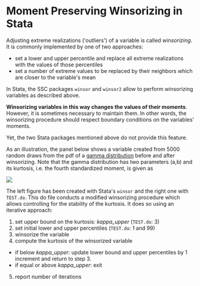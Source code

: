 # Moment Preserving Winsorizing in Stata

Adjusting extreme realizations ('outliers') of a variable is called _winsorizing_. It is commonly implemented by one of two approaches:
- set a lower and upper percentile and replace all extreme realizations with the values of those percentiles
- set a number of extreme values to be replaced by their neighbors which are closer to the variable's mean

In Stata, the SSC packages `winsor` and `winsor2` allow to perform winsorizing variables as described above.

**Winsorizing variables in this way changes the values of their moments**. However, it is sometimes necessary to maintain them. In other words, the winsorizing procedure should respect boundary conditions on the variables' moments.

Yet, the two Stata packages mentioned above do not provide this feature.

As an illustration, the panel below shows a variable created from 5000 random draws from the pdf of a [gamma distribution](https://en.wikipedia.org/wiki/Gamma_distribution) before and after winsorizing. Note that the gamma distribution has two parameters (a,b) and its kurtosis, i.e. the fourth standardized moment, is given as

<img src="https://latex.codecogs.com/svg.latex?\Large&space;\kappa=b+6/a" />

The left figure has been created with Stata's `winsor` and the right one with `TEST.do`. This do file conducts a modified winsorizing procedure which allows controlling for the stability of the kurtosis. It does so using an iterative approach:
1. set upper bound on the kurtosis: _kappa_upper_ (`TEST.do`: 3)
2. set initial lower and upper percentiles (`TEST.do`: 1 and 99)
3. winsorize the variable
4. compute the kurtosis of the winsorized variable 
  - if below _kappa_upper_: update lower bound and upper percentiles by 1 increment and return to step 3.
  - if equal or above _kappa_upper_: exit
5. report number of iterations
